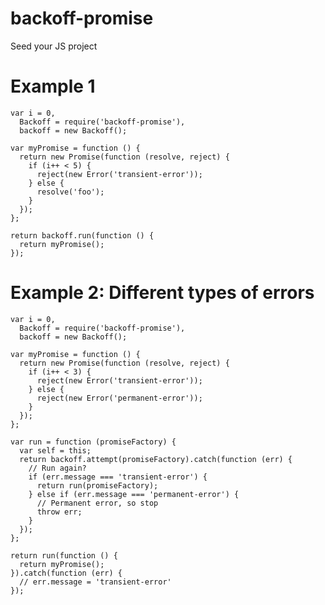 # backoff-promise

Seed your JS project


# Example 1

    var i = 0,
      Backoff = require('backoff-promise'),
      backoff = new Backoff();

    var myPromise = function () {
      return new Promise(function (resolve, reject) {
        if (i++ < 5) {
          reject(new Error('transient-error'));
        } else {
          resolve('foo');
        }
      });
    };

    return backoff.run(function () {
      return myPromise();
    });


# Example 2: Different types of errors

    var i = 0,
      Backoff = require('backoff-promise'),
      backoff = new Backoff();

    var myPromise = function () {
      return new Promise(function (resolve, reject) {
        if (i++ < 3) {
          reject(new Error('transient-error'));
        } else {
          reject(new Error('permanent-error'));
        }
      });
    };

    var run = function (promiseFactory) {
      var self = this;
      return backoff.attempt(promiseFactory).catch(function (err) {
        // Run again?
        if (err.message === 'transient-error') {
          return run(promiseFactory);
        } else if (err.message === 'permanent-error') {
          // Permanent error, so stop
          throw err;
        }
      });
    };

    return run(function () {
      return myPromise();
    }).catch(function (err) {
      // err.message = 'transient-error'
    });

